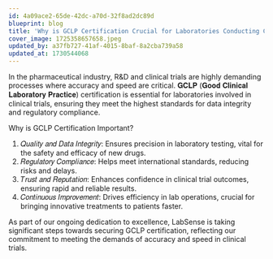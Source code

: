 ```yaml
---
id: 4a09ace2-65de-42dc-a70d-32f8ad2dc89d
blueprint: blog
title: 'Why is GCLP Certification Crucial for Laboratories Conducting Clinical Trials?'
cover_image: 1725358657658.jpeg
updated_by: a37fb727-41af-4015-8baf-8a2cba739a58
updated_at: 1730544068
---
```

In the pharmaceutical industry, R&D and clinical trials are highly demanding processes where accuracy and speed are critical. 𝐆𝐂𝐋𝐏 (𝐆𝐨𝐨𝐝 𝐂𝐥𝐢𝐧𝐢𝐜𝐚𝐥 𝐋𝐚𝐛𝐨𝐫𝐚𝐭𝐨𝐫𝐲 𝐏𝐫𝐚𝐜𝐭𝐢𝐜𝐞) certification is essential for laboratories involved in clinical trials, ensuring they meet the highest standards for data integrity and regulatory compliance.

Why is GCLP Certification Important?
1. 𝑄𝑢𝑎𝑙𝑖𝑡𝑦 𝑎𝑛𝑑 𝐷𝑎𝑡𝑎 𝐼𝑛𝑡𝑒𝑔𝑟𝑖𝑡𝑦: Ensures precision in laboratory testing, vital for the safety and efficacy of new drugs.
2. 𝑅𝑒𝑔𝑢𝑙𝑎𝑡𝑜𝑟𝑦 𝐶𝑜𝑚𝑝𝑙𝑖𝑎𝑛𝑐𝑒: Helps meet international standards, reducing risks and delays.
3. 𝑇𝑟𝑢𝑠𝑡 𝑎𝑛𝑑 𝑅𝑒𝑝𝑢𝑡𝑎𝑡𝑖𝑜𝑛: Enhances confidence in clinical trial outcomes, ensuring rapid and reliable results.
4. 𝐶𝑜𝑛𝑡𝑖𝑛𝑢𝑜𝑢𝑠 𝐼𝑚𝑝𝑟𝑜𝑣𝑒𝑚𝑒𝑛𝑡: Drives efficiency in lab operations, crucial for bringing innovative treatments to patients faster.

As part of our ongoing dedication to excellence, LabSense is taking significant steps towards securing GCLP certification, reflecting our commitment to meeting the demands of accuracy and speed in clinical trials.